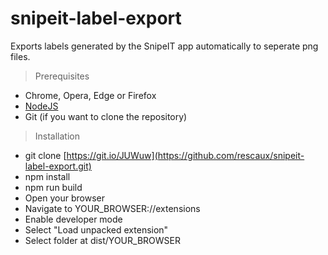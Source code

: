 # snipeit-label-export
Exports labels generated by the SnipeIT app automatically to seperate png files.

> Prerequisites
- Chrome, Opera, Edge or Firefox
- [NodeJS](https://nodejs.org/en/)
- Git (if you want to clone the repository)

> Installation
- git clone [https://git.io/JUWuw](https://github.com/rescaux/snipeit-label-export.git)
- npm install
- npm run build
- Open your browser
- Navigate to YOUR_BROWSER://extensions
- Enable developer mode
- Select "Load unpacked extension"
- Select folder at dist/YOUR_BROWSER